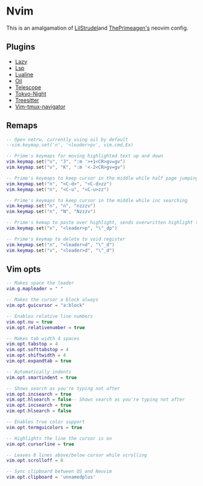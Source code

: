 # Nvim

This is an amalgamation of [LilStrudel](https://github.com/Lil-Strudel/.dotfiles)and [ThePrimeagen's](https://www.youtube.com/watch?v=w7i4amO_zaE&t=814s) neovim config.

## Plugins

- [Lazy](https://github.com/folke/lazy.nvim)
- [Lsp](https://github.com/VonHeikemen/lsp-zero.nvim)
- [Lualine](https://github.com/nvim-lualine/lualine.nvim)
- [Oil](https://github.com/stevearc/oil.nvim)
- [Telescope](https://github.com/nvim-telescope/telescope.nvim)
- [Tokyo-Night](https://github.com/folke/tokyonight.nvim)
- [Treesitter](https://github.com/nvim-treesitter/nvim-treesitter)
- [Vim-tmux-navigator](https://github.com/christoomey/vim-tmux-navigator)

## Remaps
``` lua
-- Open netrw, currently using oil by default
--vim.keymap.set('n', '<leader>pv', vim.cmd.Ex)

-- Prime's keymaps for moving highlighted text up and down 
vim.keymap.set("v", "J", ":m '>+1<CR>gv=gv")
vim.keymap.set("v", "K", ":m '<-2<CR>gv=gv")

-- Prime's keymaps to keep cursor in the middle while half page jumping
vim.keymap.set("n", "<C-d>", "<C-d>zz")
vim.keymap.set("n", "<C-u", "<C-u>zz")

-- Prime's keymaps to keep cursor in the middle while inc searching
vim.keymap.set("n", "n", "nzzzv")
vim.keymap.set("n", "N", "Nzzzv")

-- Prime's kemap to paste over highlight, sends overwritten highlight to void register
vim.keymap.set("x", "<leader>p", "\"_dp")

-- Prime's keymap to delete to void register
vim.keymap.set("n", "<leader>d", "\"_d")
vim.keymap.set("v", "<leader>d", "\"_d")
```

## Vim opts
``` lua
-- Makes space the leader
vim.g.mapleader = " "

-- Makes the cursor a block always
vim.opt.guicursor = "a:block"

-- Enables relative line numbers
vim.opt.nu = true
vim.opt.relativenumber = true

-- Makes tab width 4 spaces
vim.opt.tabstop = 4
vim.opt.softtabstop = 4
vim.opt.shiftwidth = 4
vim.opt.expandtab = true

-- Automatically indents
vim.opt.smartindent = true

-- Shows search as you're typing not after
vim.opt.incsearch = true
vim.opt.hlsearch = false-- Shows search as you're typing not after
vim.opt.incsearch = true
vim.opt.hlsearch = false

-- Enables true color support
vim.opt.termguicolors = true

-- Highlights the line the cursor is on
vim.opt.cursorline = true

-- Leaves 8 lines above/below cursor while scrolling
vim.opt.scrolloff = 8

-- Sync clipboard between OS and Neovim
vim.opt.clipboard = 'unnamedplus'
```